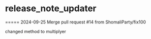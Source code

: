 # release_note_updater
=====
2024-09-25
Merge pull request #14 from ShomaliParty/fix100

changed method to multiplyer

